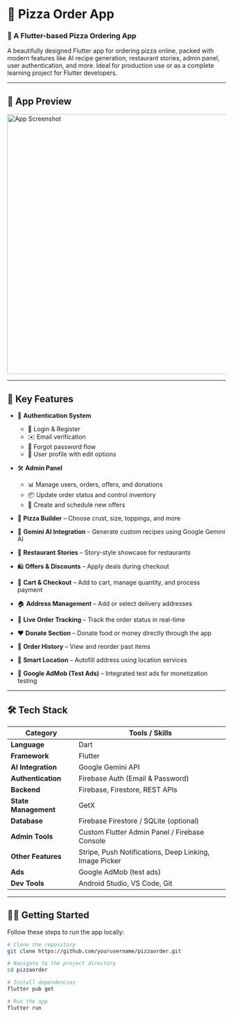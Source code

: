 <h1>🍕 Pizza Order App</h1>

### 🚀 A Flutter-based Pizza Ordering App

<p>
  A beautifully designed Flutter app for ordering pizza online, packed with modern features like AI recipe generation, restaurant stories, admin panel, user authentication, and more. Ideal for production use or as a complete learning project for Flutter developers.
</p>

---

## 📱 App Preview

<img width="600" alt="App Screenshot" src="https://github.com/user-attachments/assets/a70f3d40-648e-48b0-8ffe-080423209905" />

---

## 🎯 Key Features

- 🔐 **Authentication System**  
  - 👤 Login & Register  
  - ✉️ Email verification  
  - 🔄 Forgot password flow  
  - 🧾 User profile with edit options  

- 🛠️ **Admin Panel**  
  - 📊 Manage users, orders, offers, and donations  
  - 📦 Update order status and control inventory  
  - 🎁 Create and schedule new offers  

- 🍕 **Pizza Builder** – Choose crust, size, toppings, and more  
- 🧠 **Gemini AI Integration** – Generate custom recipes using Google Gemini AI  
- 🏪 **Restaurant Stories** – Story-style showcase for restaurants  
- 🛍️ **Offers & Discounts** – Apply deals during checkout  
- 🛒 **Cart & Checkout** – Add to cart, manage quantity, and process payment  
- 🏠 **Address Management** – Add or select delivery addresses  
- 🚚 **Live Order Tracking** – Track the order status in real-time  
- ❤️ **Donate Section** – Donate food or money directly through the app  
- 📜 **Order History** – View and reorder past items  
- 📍 **Smart Location** – Autofill address using location services  
- 📢 **Google AdMob (Test Ads)** – Integrated test ads for monetization testing

---

## 🛠️ Tech Stack

| Category            | Tools / Skills                                             |
|---------------------|------------------------------------------------------------|
| **Language**         | Dart                                                       |
| **Framework**        | Flutter                                                    |
| **AI Integration**   | Google Gemini API                                          |
| **Authentication**   | Firebase Auth (Email & Password)                          |
| **Backend**          | Firebase, Firestore, REST APIs                            |
| **State Management** | GetX                                  |
| **Database**         | Firebase Firestore / SQLite (optional)                    |
| **Admin Tools**      | Custom Flutter Admin Panel / Firebase Console             |
| **Other Features**   | Stripe, Push Notifications, Deep Linking, Image Picker    |
| **Ads**              | Google AdMob (test ads)                                    |
| **Dev Tools**        | Android Studio, VS Code, Git                               |

---

## 🧑‍💻 Getting Started

Follow these steps to run the app locally:

```bash
# Clone the repository
git clone https://github.com/yourusername/pizzaorder.git

# Navigate to the project directory
cd pizzaorder

# Install dependencies
flutter pub get

# Run the app
flutter run
